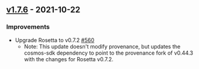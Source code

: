 ## [v1.7.6](https://github.com/provenance-io/provenance/releases/tag/v1.7.6) - 2021-10-22

### Improvements

* Upgrade Rosetta to v0.7.2 [#560](https://github.com/provenance-io/provenance/issues/560)
    * Note: This update doesn't modify provenance, but updates the cosmos-sdk dependency to point to the provenance fork of v0.44.3 with the changes for Rosetta v0.7.2.